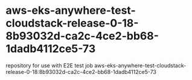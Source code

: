 # aws-eks-anywhere-test-cloudstack-release-0-18-8b93032d-ca2c-4ce2-bb68-1dadb4112ce5-73
repository for use with E2E test job aws-eks-anywhere-test-cloudstack-release-0-18:8b93032d-ca2c-4ce2-bb68-1dadb4112ce5-73
